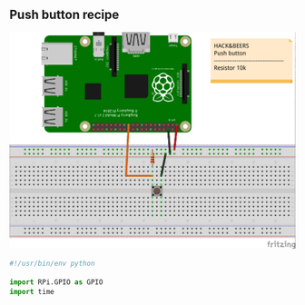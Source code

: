 ## Push button recipe

![alt tag](../../static/push_button.jpg)



```python
#!/usr/bin/env python

import RPi.GPIO as GPIO
import time

```
